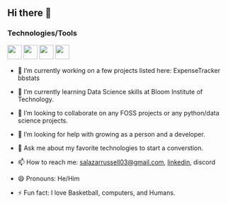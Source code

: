 ## Hi there 👋

### Technologies/Tools
<img height="32" width="32" src="https://github.com/user-attachments/assets/56326796-9930-48c4-b42a-ccebb0637875" /> <!-- Linux -->
<img height="32" width="32" src="https://github.com/user-attachments/assets/7010152a-4e73-48e7-ad3a-7603b7a7795e" /> <!-- NeoVim -->
<img height="32" width="32" src="https://github.com/user-attachments/assets/985d3803-7ef5-4741-8052-8f4495a806f9" /> <!-- Jupyter -->
<img height="32" width="32" src="https://github.com/user-attachments/assets/6e17b472-1461-4180-8655-dd8bda8fd395" />



- 🔭 I’m currently working on a few projects listed here:
	ExpenseTracker
    	bbstats

- 🌱 I’m currently learning Data Science skills at Bloom Institute of Technology.

- 👯 I’m looking to collaborate on any FOSS projects or any python/data science projects.

- 🤔 I’m looking for help with growing as a person and a developer.

- 💬 Ask me about my favorite technologies to start a converstion.

- 📫 How to reach me: salazarrussell03@gmail.com, [linkedin](https://www.linkedin.com/in/russell-salazar/), discord

- 😄 Pronouns: He/Him

- ⚡ Fun fact: I love Basketball, computers, and Humans.
